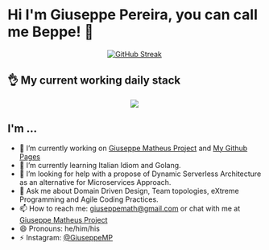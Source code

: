 # Hi I'm Giuseppe Pereira, you can call me Beppe! 👋


<div align="center">
  
[![GitHub Streak](http://github-readme-streak-stats.herokuapp.com?user=GiuseppeMP&theme=tokyonight&hide_border=true&card_width=920&fire=EB4D0F&hide_longest_streak=true)](https://git.io/streak-stats)

</div>

## 👌 My current working daily stack
<p align="center">
  <a href="https://skillicons.dev">
    <img src="https://skillicons.dev/icons?i=vim,supabase,js,ts,lua,py, spring, java,nodejs,nginx,go,aws,git,linux" />
  </a>
</p>


## I'm ...

- 🔭 I’m currently working on [Giuseppe Matheus Project](https://giuseppematheus.com) and [My Github Pages](https://giuseppemp.github.io)
- 🌱 I’m currently learning Italian Idiom and Golang.
- 🤔 I’m looking for help with a propose of Dynamic Serverless Architecture as an alternative for Microservices Approach.
- 💬 Ask me about Domain Driven Design, Team topologies, eXtreme Programming and Agile Coding Practices.
- 📫 How to reach me: giuseppemath@gmail.com or chat with me at [Giuseppe Matheus Project](https://giuseppematheus.com)
- 😄 Pronouns: he/him/his
- ⚡ Instagram: [@GiuseppeMP](https://www.instagram.com/giuseppematheus/)



